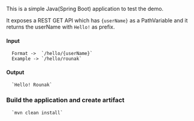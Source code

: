 This is a simple Java(Spring Boot) application to test the demo. 

It exposes a REST GET API which has `{userName}` as a PathVariable and it returns the userName with `Hello!` as prefix.

#### Input
      Format ->  `/hello/{userName}`
      Example -> `/hello/rounak`
      

#### Output
      `Hello! Rounak` 
      
### Build the application and create artifact
      `mvn clean install`
      
      
      

